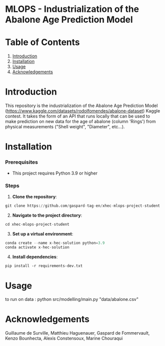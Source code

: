 

# MLOPS - Industrialization of the Abalone Age Prediction Model

# Table of Contents
1. [Introduction](#Introduction)
2. [Installation](#Installation)
3. [Usage](#Usage)
5. [Acknowledgements](#Acknowledgements)

# Introduction

This repository is the industrialization of the Abalone Age Prediction Model (https://www.kaggle.com/datasets/rodolfomendes/abalone-dataset) Kaggle contest. It takes the form of an API that runs locally that can be used to make prediction on new data for the age of abalone (column 'Rings') from physical measurements ("Shell weight", "Diameter", etc...).

# Installation

### **Prerequisites**
  - This project requires Python 3.9 or higher

### **Steps**

1. **Clone the repository**:

  ```python 
  git clone https://github.com/gaspard-tag-en/xhec-mlops-project-student.git 
  ```


2. **Navigate to the project directory**:
  ```python
  cd xhec-mlops-project-student
  ```


3. **Set up a virtual environment**:
  ```python 
  conda create --name x-hec-solution python=3.9  
  conda activate x-hec-solution
  ```


4. **Install dependencies**:
  ```pyhton
  pip install -r requirements-dev.txt
  ```

# Usage
 to run on data : python src/modelling/main.py "data/abalone.csv"

# Acknowledgements
Guillaume de Surville,
Matthieu Haguenauer,
Gaspard de Fommervault,
Kenzo Bounhecta,
Alexis Constensoux,
Marine Chouraqui